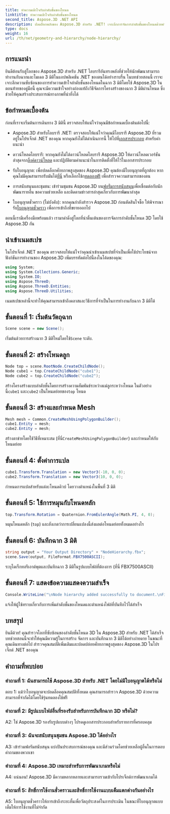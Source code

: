 ```yaml
---
title: ทำความเข้าใจกับลำดับชั้นของโหนด
linktitle: ทำความเข้าใจกับลำดับชั้นของโหนด
second_title: Aspose.3D .NET API
description: ปลดล็อกพลังของ Aspose.3D สำหรับ .NET! เจาะลึกการจัดการลำดับชั้นของโหนดด้วยคำแนะนำทีละขั้นตอนนี้ สร้างฉาก 3D ที่น่าทึ่งได้อย่างง่ายดาย
type: docs
weight: 16
url: /th/net/geometry-and-hierarchy/node-hierarchy/
---
```

## การแนะนำ

ยินดีต้อนรับสู่โลกของ Aspose.3D สำหรับ .NET ไลบรารีอันทรงพลังที่ช่วยให้นักพัฒนาสามารถทำงานกับฉากและโมเดล 3 มิติในแอปพลิเคชัน .NET ของตนได้อย่างราบรื่น ในบทช่วยสอนนี้ เราจะเจาะลึกความซับซ้อนของการทำความเข้าใจลำดับชั้นของโหนดในฉาก 3 มิติโดยใช้ Aspose.3D ในตอนท้ายของคู่มือนี้ คุณจะมีความเข้าใจอย่างถ่องแท้ถึงวิธีจัดการโครงสร้างของฉาก 3 มิติผ่านโหนด ซึ่งช่วยให้คุณสร้างประสบการณ์ทางภาพที่น่าทึ่งได้

## ข้อกำหนดเบื้องต้น

ก่อนที่เราจะเริ่มต้นการเดินทาง 3 มิตินี้ ตรวจสอบให้แน่ใจว่าคุณมีข้อกำหนดเบื้องต้นต่อไปนี้:

-  Aspose.3D สำหรับไลบรารี .NET: ตรวจสอบให้แน่ใจว่าคุณมีไลบรารี Aspose.3D ที่รวมอยู่ในโปรเจ็กต์ .NET ของคุณ หากคุณยังไม่ได้ดำเนินการนี้ ให้ไปที่[เอกสารประกอบ](https://reference.aspose.com/3d/net/) สำหรับคำแนะนำ

-  ดาวน์โหลดไลบรารี: หากคุณยังไม่ได้ดาวน์โหลดไลบรารี Aspose.3D ให้ดาวน์โหลดเวอร์ชันล่าสุดจาก[ลิ้งค์ดาวน์โหลด](https://releases.aspose.com/3d/net/) และปฏิบัติตามคำแนะนำในการติดตั้งที่ให้ไว้ในเอกสารประกอบ

-  รับใบอนุญาต: เพื่อปลดล็อกศักยภาพสูงสุดของ Aspose.3D คุณต้องมีใบอนุญาตที่ถูกต้อง หากคุณไม่มีคุณสามารถรับมันได้[ที่นี่](https://purchase.aspose.com/buy) หรือเลือกใช้ก[ทดลองฟรี](https://releases.aspose.com/) เพื่อสำรวจความสามารถของตน

-  การสนับสนุนและชุมชน: เข้าร่วมชุมชน Aspose.3D บน[ฟอรั่มการสนับสนุน](https://forum.aspose.com/c/3d/18)เพื่อเชื่อมต่อกับนักพัฒนารายอื่น ขอความช่วยเหลือ และติดตามข่าวสารล่าสุดเกี่ยวกับการพัฒนาล่าสุด

-  ใบอนุญาตชั่วคราว (ไม่บังคับ): หากคุณกำลังสำรวจ Aspose.3D ก่อนตัดสินใจซื้อ ให้พิจารณารับ[ใบอนุญาตชั่วคราว](https://purchase.aspose.com/temporary-license/) เพื่อการเข้าถึงที่ขยายออกไป

ตอนนี้เรามีเครื่องมือพร้อมแล้ว เรามาดำดิ่งสู่โลกที่น่าตื่นเต้นของการจัดการลำดับชั้นโหนด 3D โดยใช้ Aspose.3D กัน

## นำเข้าเนมสเปซ

ในโปรเจ็กต์ .NET ของคุณ ตรวจสอบให้แน่ใจว่าคุณนำเข้าเนมสเปซที่จำเป็นเพื่อใช้ประโยชน์จากฟังก์ชันการทำงานของ Aspose.3D เพิ่มบรรทัดต่อไปนี้ลงในโค้ดของคุณ:

```csharp
using System;
using System.Collections.Generic;
using System.IO;
using Aspose.ThreeD;
using Aspose.ThreeD.Entities;
using Aspose.ThreeD.Utilities;
```

เนมสเปซเหล่านี้จะทำให้คุณสามารถเข้าถึงคลาสและวิธีการที่จำเป็นในการทำงานกับฉาก 3 มิติได้

## ขั้นตอนที่ 1: เริ่มต้นวัตถุฉาก

```csharp
Scene scene = new Scene();
```

 เริ่มต้นด้วยการสร้างฉาก 3 มิติใหม่โดยใช้`Scene` ระดับ.

## ขั้นตอนที่ 2: สร้างโหนดลูก

```csharp
Node top = scene.RootNode.CreateChildNode();
Node cube1 = top.CreateChildNode("cube1");
Node cube2 = top.CreateChildNode("cube2");
```

 สร้างโครงสร้างแบบลำดับชั้นโดยการสร้างความสัมพันธ์ระหว่างแม่ลูกระหว่างโหนด ในตัวอย่างนี้`cube1` และ`cube2` เป็นโหนดย่อยของ`top` โหนด

## ขั้นตอนที่ 3: สร้างและกำหนด Mesh

```csharp
Mesh mesh = Common.CreateMeshUsingPolygonBuilder();
cube1.Entity = mesh;
cube2.Entity = mesh;
```

 สร้างตาข่ายโดยใช้วิธีที่เหมาะสม (ที่นี่`CreateMeshUsingPolygonBuilder`) และกำหนดให้กับโหนดย่อย

## ขั้นตอนที่ 4: ตั้งค่าการแปล

```csharp
cube1.Transform.Translation = new Vector3(-10, 0, 0);
cube2.Transform.Translation = new Vector3(10, 0, 0);
```

กำหนดการแปลสำหรับแต่ละโหนดคิวบ์ โดยวางตำแหน่งในพื้นที่ 3 มิติ

## ขั้นตอนที่ 5: ใช้การหมุนกับโหนดหลัก

```csharp
top.Transform.Rotation = Quaternion.FromEulerAngle(Math.PI, 4, 0);
```

หมุนโหนดหลัก (`top`) และสังเกตว่าการเปลี่ยนแปลงนี้ส่งผลต่อโหนดย่อยทั้งหมดอย่างไร

## ขั้นตอนที่ 6: บันทึกฉาก 3 มิติ

```csharp
string output = "Your Output Directory" + "NodeHierarchy.fbx";
scene.Save(output, FileFormat.FBX7500ASCII);
```

ระบุไดเร็กทอรีเอาต์พุตและบันทึกฉาก 3 มิติในรูปแบบไฟล์ที่ต้องการ (ที่นี่ FBX7500ASCII)

## ขั้นตอนที่ 7: แสดงข้อความแสดงความสำเร็จ

```csharp
Console.WriteLine("\nNode hierarchy added successfully to document.\nFile saved at " + output);
```

แจ้งให้ผู้ใช้ทราบเกี่ยวกับการเพิ่มลำดับชั้นของโหนดและตำแหน่งไฟล์ที่บันทึกไว้ได้สำเร็จ

## บทสรุป

ยินดีด้วย! คุณสำรวจโลกที่ซับซ้อนของลำดับชั้นโหนด 3D ใน Aspose.3D สำหรับ .NET ได้สำเร็จ บทช่วยสอนนี้จะทำให้คุณมีความรู้ในการสร้าง จัดการ และบันทึกฉาก 3 มิติได้อย่างง่ายดาย ในขณะที่คุณเดินทางต่อไป สำรวจคุณสมบัติเพิ่มเติมและปลดปล่อยศักยภาพสูงสุดของ Aspose.3D ในโปรเจ็กต์ .NET ของคุณ

## คำถามที่พบบ่อย

### คำถามที่ 1: ฉันสามารถใช้ Aspose.3D สำหรับ .NET โดยไม่มีใบอนุญาตได้หรือไม่

ตอบ 1: แม้ว่าใบอนุญาตจะปลดล็อคคุณสมบัติทั้งหมด คุณสามารถสำรวจ Aspose.3D ด้วยความสามารถที่จำกัดได้โดยใช้รุ่นทดลองใช้ฟรี

### คำถามที่ 2: มีรูปแบบไฟล์อื่นที่รองรับสำหรับการบันทึกฉาก 3D หรือไม่?

A2: ใช่ Aspose.3D รองรับรูปแบบต่างๆ โปรดดูเอกสารประกอบสำหรับรายการที่ครอบคลุม

### คำถามที่ 3: ฉันจะสนับสนุนชุมชน Aspose.3D ได้อย่างไร

A3: เข้าร่วมฟอรัมสนับสนุน แบ่งปันประสบการณ์ของคุณ และมีส่วนร่วมโดยช่วยเหลือผู้อื่นในการตอบคำถามของพวกเขา

### คำถามที่ 4: Aspose.3D เหมาะสำหรับการพัฒนาเกมหรือไม่

A4: แน่นอน! Aspose.3D มีความหลากหลายและสามารถรวมเข้ากับโปรเจ็กต์การพัฒนาเกมได้

### คำถามที่ 5: สิทธิ์การใช้งานชั่วคราวและสิทธิ์การใช้งานแบบเต็มแตกต่างกันอย่างไร

A5: ใบอนุญาตชั่วคราวให้การเข้าถึงระยะสั้นเพื่อวัตถุประสงค์ในการประเมิน ในขณะที่ใบอนุญาตแบบเต็มให้การใช้งานที่ไม่จำกัด